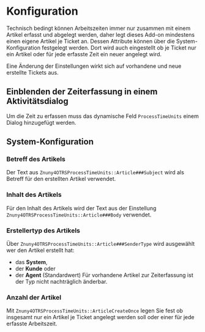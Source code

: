 # Konfiguration

Technisch bedingt können Arbeitszeiten immer nur zusammen mit einem Artikel erfasst und abgelegt werden, daher legt dieses Add-on mindestens einen eigene Artikel je Ticket an. Dessen Attribute können über die System-Konfiguration festgelegt werden. Dort wird auch eingestellt ob je Ticket nur ein Artikel oder für jede erfasste Zeit ein neuer angelegt wird.

Eine Änderung der Einstellungen wirkt sich auf vorhandene und neue erstellte Tickets aus.

## Einblenden der Zeiterfassung in einem Aktivitätsdialog
Um die Zeit zu erfassen muss das dynamische Feld `ProcessTimeUnits` einem Dialog hinzugefügt werden.

## System-Konfiguration

### Betreff des Artikels
Der Text aus `Znuny4OTRSProcessTimeUnits::Article###Subject` wird als Betreff für den erstellten Artikel verwendet.

### Inhalt des Artikels
Für den Inhalt des Artikels wird der Text aus der Einstellung `Znuny4OTRSProcessTimeUnits::Article###Body` verwendet.

### Erstellertyp des Artikels
Über `Znuny4OTRSProcessTimeUnits::Article###SenderType` wird ausgewählt wer den Artikel erstellt hat:
- das **System**,
- der **Kunde** oder
- der **Agent** (Standardwert)
Für vorhandene Artikel zur Zeiterfassung ist der Typ nicht nachträglich änderbar.

### Anzahl der Artikel
Mit `Znuny4OTRSProcessTimeUnits::ArticleCreateOnce` legen Sie fest ob insgesamt nur ein Artikel je Ticket angelegt werden soll oder einer für jede erfasste Arbeitszeit.
